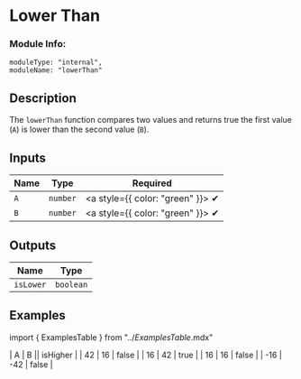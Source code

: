 # Lower Than
### Module Info: 
```
moduleType: "internal",
moduleName: "lowerThan"
```

## Description
The `lowerThan` function compares two values and returns true the first value (`A`) is lower than the second value (`B`).

## Inputs
| Name | Type | Required |
|------|------|:-----:|
| `A` | `number` | <a style={{ color: "green" }}> ✔ </a>
| `B` | `number` | <a style={{ color: "green" }}> ✔ </a>

## Outputs
| Name | Type |
|------|------|
| `isLower` | `boolean` |

## Examples
import { ExamplesTable } from "../_ExamplesTable_.mdx"

<ExamplesTable>
| A | B || isHigher |
| 42 | 16 | false |
| 16 | 42 | true |
| 16 | 16 | false |
| -16 | -42 | false |
</ExamplesTable>

